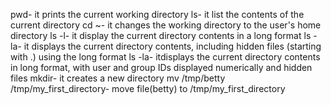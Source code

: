 pwd- it prints the current working directory
ls- it list the contents of the current directory
cd ~- it changes the working directory to the user's home directory
ls -l- it display the current directory contents in a long format
ls -la- it displays the current directory contents, including hidden files (starting with .) using the long format
ls -la- itdisplays the current directory contents in long format, with user and group IDs displayed numerically and hidden files
mkdir- it creates a new directory
mv /tmp/betty /tmp/my_first_directory- move file(betty) to /tmp/my_first_directory
